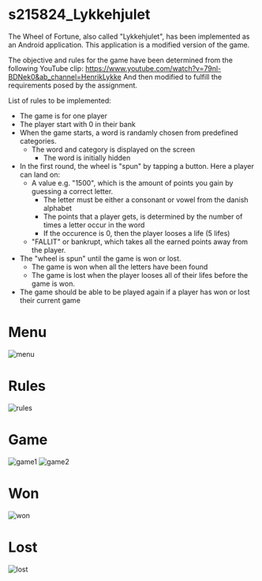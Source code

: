 # s215824_Lykkehjulet

The Wheel of Fortune, also called "Lykkehjulet", has been implemented as an Android application. 
This application is a modified version of the game. 

The objective and rules for the game have been determined from the following YouTube clip: https://www.youtube.com/watch?v=79nl-BDNek0&ab_channel=HenrikLykke 
And then modified to fulfill the requirements posed by the assignment. 

List of rules to be implemented: 
* The game is for one player
* The player start with 0 in their bank
* When the game starts, a word is randamly chosen from predefined categories.
  * The word and category is displayed on the screen
    * The word is initially hidden
* In the first round, the wheel is "spun" by tapping a button. Here a player can land on: 
  * A value e.g. "1500", which is the amount of points you gain by guessing a correct letter.
    * The letter must be either a consonant or vowel from the danish alphabet
    * The points that a player gets, is determined by the number of times a letter occur in the word
    * If the occurence is 0, then the player looses a life (5 lifes) 
  * "FALLIT" or bankrupt, which takes all the earned points away from the player. 
* The "wheel is spun" until the game is won or lost. 
  * The game is won when all the letters have been found
  * The game is lost when the player looses all of their lifes before the game is won.
* The game should be able to be played again if a player has won or lost their current game  


# Menu
![menu](https://user-images.githubusercontent.com/91070526/203660332-a13614de-e421-4c32-a316-100af46ad1bd.jpg)


# Rules
![rules](https://user-images.githubusercontent.com/91070526/203660351-7c9b1073-bdb9-48a5-9f06-985ee426bab0.jpg)


# Game 
![game1](https://user-images.githubusercontent.com/91070526/203660372-8e0e4514-6a72-4e8c-bb0a-7ea76971d730.jpg)
![game2](https://user-images.githubusercontent.com/91070526/203660379-1bb24e4a-18ac-4455-bbc9-f79d92546320.jpg)

# Won
![won](https://user-images.githubusercontent.com/91070526/203660411-a5fb6e5e-c301-4236-b97b-4da9e7da274a.jpg)


# Lost
![lost](https://user-images.githubusercontent.com/91070526/203660423-002e4629-e269-496d-bdad-f1f02b1dc088.jpg)

